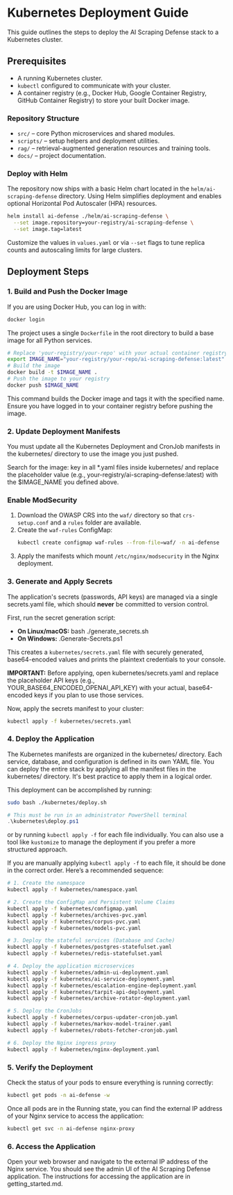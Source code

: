 # Kubernetes Deployment Guide

This guide outlines the steps to deploy the AI Scraping Defense stack to a Kubernetes cluster.

## Prerequisites

- A running Kubernetes cluster.
- `kubectl` configured to communicate with your cluster.
- A container registry (e.g., Docker Hub, Google Container Registry, GitHub Container Registry) to store your built Docker image.

### Repository Structure

- `src/` – core Python microservices and shared modules.
- `scripts/` – setup helpers and deployment utilities.
- `rag/` – retrieval-augmented generation resources and training tools.
- `docs/` – project documentation.

### Deploy with Helm

The repository now ships with a basic Helm chart located in the `helm/ai-scraping-defense` directory. Using Helm simplifies deployment and enables optional Horizontal Pod Autoscaler (HPA) resources.

```bash
helm install ai-defense ./helm/ai-scraping-defense \
  --set image.repository=your-registry/ai-scraping-defense \
  --set image.tag=latest
```

Customize the values in `values.yaml` or via `--set` flags to tune replica counts and autoscaling limits for large clusters.

## Deployment Steps

### 1. Build and Push the Docker Image

If you are using Docker Hub, you can log in with:

``` bash
docker login
```

The project uses a single `Dockerfile` in the root directory to build a base image for all Python services.

```bash  
# Replace 'your-registry/your-repo' with your actual container registry path  
export IMAGE_NAME="your-registry/your-repo/ai-scraping-defense:latest"
# Build the image  
docker build -t $IMAGE_NAME .
# Push the image to your registry  
docker push $IMAGE_NAME
```

This command builds the Docker image and tags it with the specified name. Ensure you have logged in to your container registry before pushing the image.

### **2. Update Deployment Manifests**

You must update all the Kubernetes Deployment and CronJob manifests in the kubernetes/ directory to use the image you just pushed.

Search for the image: key in all *.yaml files inside kubernetes/ and replace the placeholder value (e.g., your-registry/ai-scraping-defense:latest) with the $IMAGE_NAME you defined above.

### **Enable ModSecurity**

1. Download the OWASP CRS into the `waf/` directory so that `crs-setup.conf` and a `rules` folder are available.
2. Create the `waf-rules` ConfigMap:
   ```bash
   kubectl create configmap waf-rules --from-file=waf/ -n ai-defense
   ```
3. Apply the manifests which mount `/etc/nginx/modsecurity` in the Nginx deployment.

### **3. Generate and Apply Secrets**

The application's secrets (passwords, API keys) are managed via a single secrets.yaml file, which should **never** be committed to version control.

First, run the secret generation script:

- **On Linux/macOS:** bash ./generate_secrets.sh
- **On Windows:** .Generate-Secrets.ps1

This creates a `kubernetes/secrets.yaml` file with securely generated, base64-encoded values and prints the plaintext credentials to your console.

**IMPORTANT:** Before applying, open kubernetes/secrets.yaml and replace the placeholder API keys (e.g., YOUR_BASE64_ENCODED_OPENAI_API_KEY) with your actual, base64-encoded keys if you plan to use those services.

Now, apply the secrets manifest to your cluster:

``` bash or PowerShell
kubectl apply -f kubernetes/secrets.yaml
```

### **4. Deploy the Application**

The Kubernetes manifests are organized in the kubernetes/ directory. Each service, database, and configuration is defined in its own YAML file.
You can deploy the entire stack by applying all the manifest files in the kubernetes/ directory. It's best practice to apply them in a logical order.

This deployment can be accomplished by running:

```bash
sudo bash ./kubernetes/deploy.sh
```

```PowerShell
# This must be run in an administrator PowerShell terminal
.\kubernetes\deploy.ps1
```

or by running `kubectl apply -f` for each file individually. You can also use a tool like `kustomize` to manage the deployment if you prefer a more structured approach.

If you are manually applying `kubectl apply -f` to each file, it should be done in the correct order. Here’s a recommended sequence:

``` bash or PowerShell
# 1. Create the namespace
kubectl apply -f kubernetes/namespace.yaml

# 2. Create the ConfigMap and Persistent Volume Claims
kubectl apply -f kubernetes/configmap.yaml
kubectl apply -f kubernetes/archives-pvc.yaml
kubectl apply -f kubernetes/corpus-pvc.yaml
kubectl apply -f kubernetes/models-pvc.yaml

# 3. Deploy the stateful services (Database and Cache)
kubectl apply -f kubernetes/postgres-statefulset.yaml
kubectl apply -f kubernetes/redis-statefulset.yaml

# 4. Deploy the application microservices
kubectl apply -f kubernetes/admin-ui-deployment.yaml
kubectl apply -f kubernetes/ai-service-deployment.yaml
kubectl apply -f kubernetes/escalation-engine-deployment.yaml
kubectl apply -f kubernetes/tarpit-api-deployment.yaml
kubectl apply -f kubernetes/archive-rotator-deployment.yaml

# 5. Deploy the CronJobs
kubectl apply -f kubernetes/corpus-updater-cronjob.yaml
kubectl apply -f kubernetes/markov-model-trainer.yaml
kubectl apply -f kubernetes/robots-fetcher-cronjob.yaml

# 6. Deploy the Nginx ingress proxy
kubectl apply -f kubernetes/nginx-deployment.yaml
```

### 5. **Verify the Deployment**

Check the status of your pods to ensure everything is running correctly:

```bash or PowerShell
kubectl get pods -n ai-defense -w
```

Once all pods are in the Running state, you can find the external IP address of your Nginx service to access the application:

```bash or PowerShell
kubectl get svc -n ai-defense nginx-proxy  
```

### 6. **Access the Application**

Open your web browser and navigate to the external IP address of the Nginx service. You should see the admin UI of the AI Scraping Defense application. The instructions for accessing the application are in getting_started.md.
